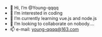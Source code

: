 - 👋 Hi, I’m @Young-qqqq
- 👀 I’m interested in coding
- 🌱 I’m currently learning vue.js and node.js
- 💞️ I’m looking to collaborate on nobody....
- 📫 e-mail: young-qqqq@163.com
<!---
Young-qqqq/Young-qqqq is a ✨ special ✨ repository because its `README.md` (this file) appears on your GitHub profile.
You can click the Preview link to take a look at your changes.
--->
